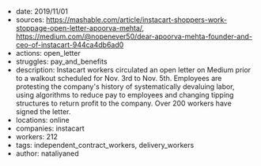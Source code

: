- date: 2019/11/01
- sources: https://mashable.com/article/instacart-shoppers-work-stoppage-open-letter-apoorva-mehta/, https://medium.com/@nopenever50/dear-apoorva-mehta-founder-and-ceo-of-instacart-944ca4db6ad0
- actions: open_letter
- struggles: pay_and_benefits
- description: Instacart workers circulated an open letter on Medium prior to a walkout scheduled for Nov. 3rd to Nov. 5th. Employees are protesting the company's history of systematically devaluing labor, using algorithms to reduce pay to employees and changing tipping structures to return profit to the company. Over 200 workers have signed the letter.
- locations: online
- companies: instacart
- workers: 212
- tags: independent_contract_workers, delivery_workers
- author: nataliyaned
